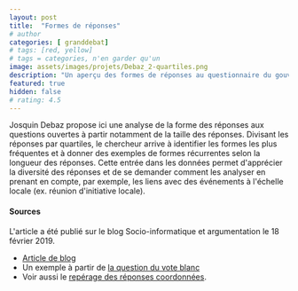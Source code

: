 ```yaml
---
layout: post
title:  "Formes de réponses"
# author
categories: [ granddebat]
# tags: [red, yellow]
# tags = categories, n'en garder qu'un
image: assets/images/projets/Debaz_2-quartiles.png
description: "Un aperçu des formes de réponses au questionnaire du gouvernement"
featured: true
hidden: false
# rating: 4.5
---
```


Josquin Debaz propose ici une analyse de la forme des réponses aux questions ouvertes à partir notamment de la taille des réponses. Divisant les réponses par quartiles, le chercheur arrive à identifier les formes les plus fréquentes et à donner des exemples de formes récurrentes selon la longueur des réponses. Cette entrée dans les données permet d'apprécier la diversité des réponses et de se demander comment les analyser en prenant en compte, par exemple, les liens avec des événements à l'échelle locale (ex. réunion d'initiative locale).  

#### Sources

L'article a été publié sur le blog Socio-informatique et argumentation le 18 février 2019.

* [Article de blog](https://socioargu.hypotheses.org/5964)
* Un exemple à partir de [la question du vote blanc](https://twitter.com/josquindebaz/status/1092749788481757184)
* Voir aussi le [repérage des réponses coordonnées](https://socioargu.hypotheses.org/5925).
